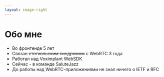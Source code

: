 ```yaml
---
layout: image-right
---
```


<!-- На этой странице должна быть фоточка с котами -->
# Обо мне 

- Во фронтенде 5 лет
- Связан ~~стогкольским синдромом~~ с WebRTC 3 года
- Работал над Voximplant WebSDK
- Сейчас - в команде SaluteJazz
- До работы над WebRTC-приложениями не знал ничего о IETF и RFC
